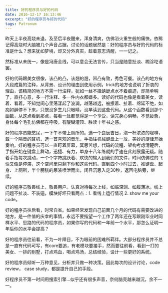 ```yaml
---
title: 好的程序员与好的代码
date: 2016-12-17 16:13:46
excerpt: "好的程序员与好的代码"
tags: Patronum
---
```


昨天上半夜高烧未退，及至后半夜醒来，浑身清爽，仿佛浴火重生般的痛快。依稀记得高烧时大脑被几个声音占据，讨论的话题居然是：好的程序员与好的代码的标准是什么？想来犹如梦境，却又分外真实，趁着意志清醒，一一记之。

然标准从未统一，像是冯唐金线，可以意会无法言传，只当是随意扯淡、糊涂呓语罢。

<!--more-->

好的代码跟美女很像，该凸的凸，该翘的翘，凹凸有致，秀色可餐。该凸的地方有大段成篇的注释，从背景、设计的理由到使用示例，trick的地方也说明了折衷的理由，该精简的地方不需一行注释，犹如一丝不挂蜻蜓点水不着痕迹，却简单明了，直抒心意，多一行注释、多一件内衣都嫌多。读好的代码也像是看着美女，读着、看着，不知觉间心里荡漾起了波澜，越荡越远，被撩着、扯着、绵延不绝，如痴如醉停不下来，只恨没多生几只眼睛，没早读到这些代码。从这个函数看到那个函数，从这点看到那点，每看一处都觉得是一个享受，读完身心俱畅，不觉疲惫，身体每个毛孔仿佛都在呼吸，有醍醐灌顶、胜读十年书之感。

好的程序员能憋尿，一下午不带上厕所的。选一个良辰吉日，泡一杯浓浓的咖啡，戴一个隔音的耳机，选一首喜欢的音乐，手指往机械键盘上一放，美妙的旋律开始奏响。好的程序员可以一直盯着屏幕，冥思苦想，代码的流程、架构考虑清楚后，手指开始在键盘上舞动，迅捷、有力，单身十八年练就的手速在此刻展露无疑。随着手指每次跳动，一个个字符跳跃着、欢快的输入到我们的文件，时间仿佛过的飞快又像是停滞，这个空间里只剩下你和这些代码。直到四个小时过去，推键盘、起身、上厕所，半个膀胱的尿液喷泄而出，闭目沉思入定30秒，返回电脑旁，继续。

好的程序员敬畏线上，敬畏用户。认真对待每次上线，如临深渊、如履薄冰。线上问题不扯淡、不装逼，模块好坏只看两点：1. 看线上运行情况 2. show me your code。

好的程序员往后看，时常自省。如果经常发现自己前面几个月的代码有需要改进的地方，是一件值的庆幸的事情，永远不要指望一个工作了两年还在写跟刚毕业时同样水平、思路的代码的程序员，如果你写的代码和一年前一个水平，那怎么证明一年后你的水平会提高？

好的程序员往前看，不为一叶障目，不为眼前的困难所羁绊。大部分程序员并不总是一直有代码可写，有core要追，有老模块要接手，然而要往前看，看到一打的美女、一排的别墅，打点鸡血，喝点鸡汤，总结经验，设计一些更好的系统。

好的程序员倾听一万种意见，分析并只做一种决策。因此每次的设计讨论，code review， case study，都是提升自己的手段。

好程序员不第一时间用搜索引擎...似乎还有很多声音，奈何脑壳越来越沉，余不一一。
